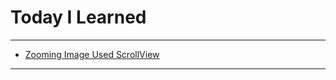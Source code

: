 # Today I Learned

---

- [Zooming Image Used ScrollView](https://github.com/VincentGeranium/edwithStudy-project-5/tree/master/Leacture-3-2)

---
